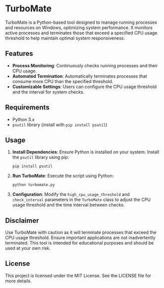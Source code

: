 # TurboMate

TurboMate is a Python-based tool designed to manage running processes and resources on Windows, optimizing system performance. It monitors active processes and terminates those that exceed a specified CPU usage threshold to help maintain optimal system responsiveness.

## Features

- **Process Monitoring**: Continuously checks running processes and their CPU usage.
- **Automated Termination**: Automatically terminates processes that consume more CPU than the specified threshold.
- **Customizable Settings**: Users can configure the CPU usage threshold and the interval for system checks.

## Requirements

- Python 3.x
- `psutil` library (install with `pip install psutil`)

## Usage

1. **Install Dependencies**: Ensure Python is installed on your system. Install the `psutil` library using pip:
   ```bash
   pip install psutil
   ```

2. **Run TurboMate**: Execute the script using Python:
   ```bash
   python turbomate.py
   ```

3. **Configuration**: Modify the `high_cpu_usage_threshold` and `check_interval` parameters in the `TurboMate` class to adjust the CPU usage threshold and the time interval between checks.

## Disclaimer

Use TurboMate with caution as it will terminate processes that exceed the CPU usage threshold. Ensure important applications are not inadvertently terminated. This tool is intended for educational purposes and should be used at your own risk.

## License

This project is licensed under the MIT License. See the LICENSE file for more details.